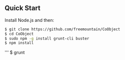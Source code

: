 ## Quick Start

Install Node.js and then:

```sh
$ git clone https://github.com/freemountain/CoObject
$ cd CoObject
$ sudo npm -g install grunt-cli buster
$ npm install
```

'''
$ grunt